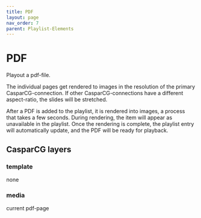 ```yaml
---
title: PDF
layout: page
nav_order: 7
parent: Playlist-Elements
---
```

# PDF
Playout a pdf-file.

The individual pages get rendered to images in the resolution of the primary CasparCG-connection.
If other CasparCG-connections have a different aspect-ratio, the slides will be stretched.

After a PDF is added to the playlist, it is rendered into images, a process that takes a few seconds.
During rendering, the item will appear as unavailable in the playlist.
Once the rendering is complete, the playlist entry will automatically update, and the PDF will be ready for playback.

## CasparCG layers

### template
none

### media
current pdf-page